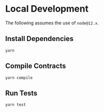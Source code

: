 # Local Development

The following assumes the use of `node@12.x`.

## Install Dependencies

`yarn`

## Compile Contracts

`yarn compile`

## Run Tests

`yarn test`
